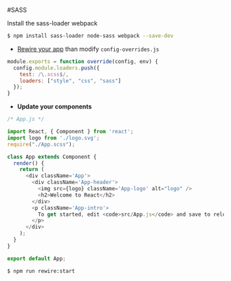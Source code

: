 #SASS

Install the sass-loader webpack

```bash
$ npm install sass-loader node-sass webpack --save-dev
```

* [Rewire your app](https://github.com/timarney/react-app-rewired#how-to-rewire-your-create-react-app-project) than modify `config-overrides.js`

```javascript
module.exports = function override(config, env) {
  config.module.loaders.push({
    test: /\.scss$/,
    loaders: ["style", "css", "sass"]
  });
}

```

* **Update your components**

```javascript
/* App.js */

import React, { Component } from 'react';
import logo from './logo.svg';
require("./App.scss");

class App extends Component {
  render() {
    return (
      <div className='App'>
        <div className='App-header'>
          <img src={logo} className='App-logo' alt="logo" />
          <h2>Welcome to React</h2>
        </div>
        <p className='App-intro'>
          To get started, edit <code>src/App.js</code> and save to reload.
        </p>
      </div>
    );
  }
}

export default App;

```

```bash
$ npm run rewire:start
```
